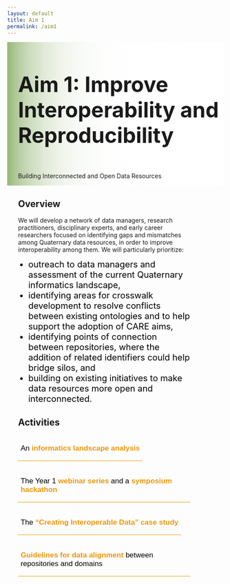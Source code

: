 ```yaml
---
layout: default
title: Aim 1
permalink: /aim1
---
```


<style>
  @media print, screen and (max-width:480px) {
   #heading-left {
      padding-bottom: 0%;
      }
}
  li {
  font-size:20px;
  color:#000;
  }
.collapse {
  display: none;
  top: 63px;
  z-index:10000;
  box-shadow: 0px 8px 16px 0px rgba(0,0,0,0.2);
  margin-bottom:5%;
}

.show_b {
  display: grid;
  grid-template-rows: auto;
  
}

  .bttn {
  background-color:transparent;
  cursor:pointer;
  border: 0;
  border-bottom:1px solid #ec970b;
  padding-top:1%;
  font-size:17px;
  text-align:left;
  margin-bottom:4%;
  }
  
  .bttn:hover {
  background-color:#faf3e8;
  }

    .bttn:hover p {
  font-weight:bold;
  }
  
  .bttn:hover strong {
  font-weight:900;
  }
  
  strong {
  color:#ec970b;
  }
  
  .bttn_show {
  border: 2.5px solid #ec970b;
  background-color:#faf3e8;
  }

  .bttn_show p {
  font-weight:bold;
  }
  
  .bttn_show strong {
  font-weight:900;
  }

  
  .show_b {
  <!-- width:150%; -->
  }
  
  #cap {
  display:none;
  background-color: #fff;
  position: absolute;
  max-width:180px;
  border: 1px solid #ec970b;
  padding: 1%;
  margin-left: 2%;
  width:86%;
  z-index:10000;
  }
  
  #quilter:hover #cap {
  display:block;
  }
    
  .read-more-content {
  background-color: #fff;
  }
  
  @media print,screen and (max-width: 680px) {
  .read-more-content p {
  font-size: 0.15em;
  }
  }
  
  @media print, screen and (max-width: 720px) {
  .show_b {
  <!-- width:200%; -->
  }
  }

   @media print, screen and (max-width: 860px) {
  .show_b {
  width:95%;}
  }

  
    #heading-image {
  <!-- width:120%; -->
  }
  
      @media print, screen and (max-width: 660px) {
  #heading-image {
  width:90%;}
  }
  
 #main-text {
  <!-- width: 200%; -->
  position: relative;
  } 
  
  #fair-des {
  width:100%;
  margin-left: -20%;
  }
  
 @media print, screen and (max-width: 1300px) {
  #main-text {
  <!-- width: 170%; -->
  } 
  }

  
 @media print, screen and (max-width: 1215px) {
    #fair-des {
  width:100%;
  margin-left: -10%;
  }
  }
  
   @media print, screen and (max-width: 1180px) {
  #main-text {
  <!-- width: 150%; -->
  } 
  
    #fair-des {
  width:100%;
  margin-left: -5%;
  }
  }
  
     @media print, screen and (max-width: 1089px) {
  #main-text {
  <!-- width: 130%; -->
  } 
  
    #fair-des {
  width:100%;
  margin-left: 0%;
  }
  }
  
       @media print, screen and (max-width: 980px) {
  #main-text {
  <!-- width: 110%; -->
  } 
  }

         @media print, screen and (max-width: 890px) {
  #main-text {
  width: 100%;
  } 
  }
  
  </style>
<div class="text-block-main" style="display:grid;grid-template-columns: auto;margin-right:0px;width:100%;">
  
<div class="text-block-right" style="display:grid;background-image:linear-gradient(to left, #fff, 90%, #97b779);padding:0;align-content:center;justify-content:space-between;" id="headingblock">
    <div class="text-block-right" style="display:grid;grid-template-rows:auto auto;background-color:transparent;padding-left:5%;align-content:center;width:95%;position:relative;" id="heading-left">
      <h1 style="font-size:calc(20px + 3vw);"> Aim 1: Improve Interoperability and Reproducibility </h1>
      <p style="align-self:start;padding-top:10px;" id="describe">Building Interconnected and Open Data Resources</p>
    </div>
  <!--  <div class="text-block-right" style="background-color:transparent;padding-left:0;float:right;justify-self:end;max-width:460px; margin-right:5%; margin-left: 5%;" id="heading-image">
      <figure style="margin-left:0px;margin-right:0px;max-width:300px;" id="quilter">
        <img src="./images/interoperable_quilt.png" alt="quilt" style="width:100%">
        <figcaption id="cap">Making systems interoperable is a kind of quilting. Image originally from Rocky Mountain Quilt Museum. Thomer and Rayburn, 2023: “A Patchwork of Data Systems”: Quilting as an Analytic Lens and Stabilizing Practice for Knowledge Infrastructures. <i>Science, Technology, & Human Values.</i></figcaption>
      </figure>
    </div> -->
  </div>
  <div class="text-block-right" style="display:grid;grid-template-columns: repeat(auto-fit, 400px); width:95%;padding-left:5%;justify-content:space-between;">
    <div>
    <h2>Overview</h2>
    <div id="main-text">
      <p>We will develop a network of data managers, research practitioners, disciplinary experts, and early career researchers focused on identifying gaps and mismatches among Quaternary data resources, in order to improve interoperability among them. We will particularly prioritize: <ul>
      <li>outreach to data managers and assessment of the current Quaternary informatics landscape,</li>
      <li>identifying areas for crosswalk development to resolve conflicts between existing ontologies and to help support the adoption of CARE aims,</li>
        <li>identifying points of connection between repositories, where the addition of related identifiers could help bridge silos, and</li> 
        <li>building on existing initiatives to make data resources more open and interconnected.</li></ul></p>
      <h2>Activities</h2> 
        <button class="bttn" id="info-landscape" onclick="Func_infolandscape()">
            <div><p>An <strong>informatics landscape analysis</strong></p></div>
</button>
        <div class="collapse" id="readMore_info-landscape">
          <div class="read-more-content" style="width:90%;padding-left:5%;padding-right:5%;padding-top:2%;padding-bottom:2%;">
          <p>The aim of this analysis is to map the current Quaternary informatics landscape, evaluate current interoperability efforts, and recommend best practices going forward. Webinar discussions and symposia hackathons will be used to  better understand how data managers are using metadata standards and curating data. We will additionally conduct a structured evaluation of three widely used data resources spanning different data domains: Global Biodiversity Information Facility (GBIF),  the Open Context archaeological repository, and Neotoma Paleoecology Database. </p>
            <p>We will evaluate 
              <ol>
              <li>the semantic  <i>coverage</i> of each repository (e.g. what data elements are captured by each repository, and what are the  specific meanings of those elements?) </li>
              <li>points of <i>convergence and conflict</i> between repositories (e.g. what data elements overlap and which are fundamentally mismatched?)</li>
              <li>the <i>completeness</i> of records within repositories, and</li>
              <li>points for further curatorial intervention—places where additional data curation could make records more accessible or interoperable.</li></ol></p>
          </div>
        </div>
    <br>
        <button class="bttn" id="symp-hack" onclick="Func_symphack()">
          <div><p>The Year 1 <strong>webinar series</strong> and a <strong>symposium hackathon</strong></p></div>
      </button>
        <div class="collapse" id="readMore_symp-hack">
          <div class="read-more-content" style="width:90%;padding-left:5%;padding-right:5%;padding-top:2%;padding-bottom:2%;">
            <p>The primary audience for the webinar series and symposium hackathon is data managers, with close interaction with disciplinary practitioners and other members of the broader community. A series of four webinars will be held prior to the symposium hackathon, to ensure that data managers have a common understanding of key concepts and toolsets applicable to the process of developing interoperable systems. These webinars will include opportunities for structured discussion to support the Mapping the Landscape project, as well as help build relationships between participants prior to the symposium hackathon.</p>
              <p>Webinar topics will include 
                <ol>
<li>an overview of common data standards (e.g. DublinCore, Science on Schema, Geoscience Standard Names)</li> 
<li>how individuals can serialize their data formats to JSON-LD or other metadata schemes, and</li> 
<li>how to improve findability and interoperability through services such as DataCite, GeoCODEs  or other tools.</li></ol></p>
            <p>The hackathon aims to accelerate development of the community of practice established  through the webinars—to learn about ourselves, the work we have done in the past and wish to do in the  future, and start a full assessment of existing open data science resources and opportunities for improved  integration. Development of the hackathon will draw from discussions in webinars and be focused on  implementing solutions, specifically using the identified case studies from across the project to anchor discussions.</p>
          </div>
       </div>
  <br>
          <button class="bttn" id="case-study" onclick="Func_casestudy()"> 
            <div><p>The <strong>“Creating Interoperable Data” case study</strong></p></div>
      </button>
          <div class="collapse" id="readMore_case-study">
            <div class="read-more-content" style="width:90%;padding-left:5%;padding-right:5%;padding-top:2%;padding-bottom:2%;">
              <p>Many legacy Quaternary datasets are found in specimen-curation repositories, like museums, with database structures designed to capture specimen-specific long-tail data and often curated decades past without regard to FAIR or CARE principles. This case study will focus on expanding FAIR data curation protocols from the ZooArchNet (ZAN) project to 
                <ol>
<li>link legacy museum-curated zooarcheological data across various community-curated data repositories, and</li>
                  <li>align with CARE guidelines and descendant  community priorities.</li></ol></p>
<p>ZAN has already created pathways to standardize, crosswalk and link zooarchaeological datasets across archaeological and biological repositories. In this case study, UF personnel will work with RCN informatics domain experts and repository data managers, in consultation with Indigenous stakeholders, to expand the ZAN protocols. Continued work on data standards alignments, Linked Open Data, and other intersectional methods will  be used to mobilize Darwin Core-enabled legacy zooarchaeological data from the Florida Museum curation database across multiple repositories.</p>
<p>Our work will be grounded in consultation with descendant community members and tribal authorities to ensure that their interests are represented in our decisions of how to integrate CARE principles within open data sharing. Our tribal collaborators will form an integral part of our use case activities, ensuring that any data sharing is culturally appropriate, ethical, and in support of tribal priorities involving the documentation and protection of environmental resources and cultural heritage. This effort will represent a proof-of-concept workflow and produce best-practice guidelines for such interdisciplinary, inter-repository FAIR and CARE open sharing of legacy curated data that will be disseminated via workshops for the archaeological and zooarchaeological communities.  
</p>
            </div>
      </div>
    <br>
      <button class="bttn" id="guidelines" onclick="Func_guidelines()"> 
          <div><p><strong>Guidelines for data alignment</strong> between repositories and domains</p></div>
      </button>
      <div class="collapse" id="readMore_guidelines">
          <div class="read-more-content" style="width:90%;padding-left:5%;padding-right:5%;padding-top:2%;padding-bottom:2%;">
            <p>Data managers will draw on findings from the Mapping the Landscape effort, webinars, hackathon, and the case study to develop specific guidelines for alignment between Quaternary data resources. Unlike many crosswalks, we will focus on aligning repositories rather than individual datasets, and will center the specific integration needs of the Quaternary community. Likely outcomes will include 
              <ul>
                <li>best practices for setting up repository APIs or other access points, </li> 
                <li>crosswalks between repository schemas,</li>
                <li>guidance for the implementation and use of external APIs to help manage links to external data, and</li>
                <li>the use of Science on Schema or other external ontologies for reporting data.</li></ul>  </p>
          </div>
      </div>
      </div>
    </div>
    <!-- <div>
        <figure style="margin-right:0px;min-width:220px;" id="fair-des">
        <img src="./images/FAIR Diagram_v8.png" alt="FAIR Project Design" style="width:100%">
        <figcaption style="text-align:center;"></figcaption>
        </figure>
    </div> -->
  </div>
</div>

<script>
function Func_infolandscape() {
  document.getElementById("readMore_info-landscape").classList.toggle("show_b");
  document.getElementById("info-landscape").classList.toggle("bttn_show");
}

function Func_symphack() {
  document.getElementById("readMore_symp-hack").classList.toggle("show_b");
  document.getElementById("symp-hack").classList.toggle("bttn_show");
}

  function Func_casestudy() {
  document.getElementById("readMore_case-study").classList.toggle("show_b");
  document.getElementById("case-study").classList.toggle("bttn_show");
}

   function Func_guidelines() {
  document.getElementById("readMore_guidelines").classList.toggle("show_b");
  document.getElementById("guidelines").classList.toggle("bttn_show");
}



</script>
